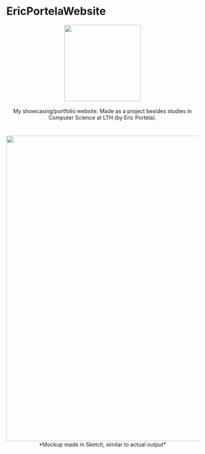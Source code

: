 # EricPortelaWebsite


<p align="center"> 
     <img src="https://user-images.githubusercontent.com/58792679/173256744-c32c730d-42dd-48ca-b2c2-24243586ada7.svg" width="200">
     <br>
     <br>
     <a> My showcasing/portfolio website. Made as a project besides studies in Computer Science at LTH (by Eric Portela). 
     </a>
</p>
     
# 
<p align="center"> 
     <img src="https://user-images.githubusercontent.com/58792679/173257321-24231f5c-c497-4297-8242-935bd68a146c.png" width="800">
     <br>
     <a> *Mockup made in Sketch, similar to actual output*</a>
</p>
